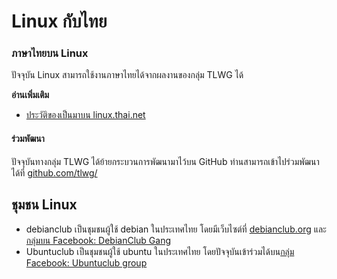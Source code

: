 # Linux กับไทย

### ภาษาไทยบน Linux

ปัจจุบัน Linux สามารถใช้งานภาษาไทยได้จากผลงานของกลุ่ม TLWG ได้

**อ่านเพิ่มเติม**
- [ประวัติของเป็นมาบน linux.thai.net](https://linux.thai.net/about/history)

#### ร่วมพัฒนา

ปัจจุบันทางกลุ่ม TLWG ได้ย้ายกระบวนการพัฒนามาไว้บน GitHub ท่านสามารถเข้าไปร่วมพัฒนาได้ที่ [github.com/tlwg/](https://github.com/tlwg/)

## ชุมชน Linux

- debianclub เป็นชุมชนผู้ใช้ debian ในประเทศไทย โดยมีเว็บไซต์ที่ [debianclub.org](https://debianclub.org/) และ[กลุ่มบน Facebook: DebianClub Gang](https://www.facebook.com/groups/debianclub)
- Ubuntuclub เป็นชุมชนผู้ใช้ ubuntu ในประเทศไทย โดยปัจจุบันเข้าร่วมได้บน[กลุ่ม Facebook: Ubuntuclub group](https://www.facebook.com/groups/146562735412052)
